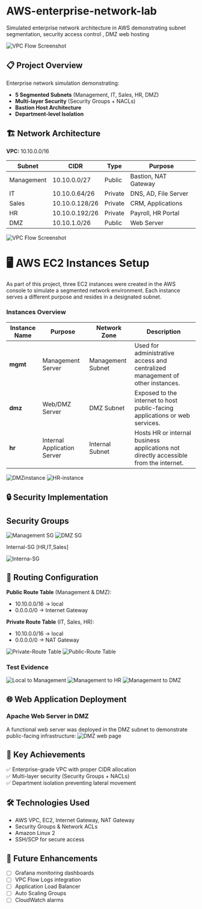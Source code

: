 # AWS-enterprise-network-lab


Simulated enterprise network architecture in AWS demonstrating subnet segmentation, security access control , DMZ web hosting


![VPC Flow Screenshot](./screenshots/aws-console/VPC-Flow.png)


## 📋 Project Overview

Enterprise network simulation demonstrating:
- **5 Segmented Subnets** (Management, IT, Sales, HR, DMZ)
- **Multi-layer Security** (Security Groups + NACLs)
- **Bastion Host Architecture**
- **Department-level Isolation**

## 🏗️ Network Architecture

**VPC:** 10.10.0.0/16

| Subnet | CIDR | Type | Purpose |
|--------|------|------|---------|
| Management | 10.10.0.0/27 | Public | Bastion, NAT Gateway |
| IT | 10.10.0.64/26 | Private | DNS, AD, File Server |
| Sales | 10.10.0.128/26 | Private | CRM, Applications |
| HR | 10.10.0.192/26 | Private | Payroll, HR Portal |
| DMZ | 10.10.1.0/26 | Public | Web Server |

![VPC Flow Screenshot](./screenshots/aws-console/ascii-art-image.png)

# 🖥️ AWS EC2 Instances Setup

As part of this project, three EC2 instances were created in the AWS console to simulate a segmented network environment. Each instance serves a different purpose and resides in a designated subnet.

### Instances Overview

| Instance Name | Purpose | Network Zone | Description |
|----------------|----------|---------------|--------------|
| **mgmt** | Management Server | Management Subnet | Used for administrative access and centralized management of other instances. |
| **dmz** | Web/DMZ Server | DMZ Subnet | Exposed to the internet to host public-facing applications or web services. |
| **hr** | Internal Application Server | Internal Subnet | Hosts HR or internal business applications not directly accessible from the internet. |

![DMZinstance](./screenshots/aws-console/DMZ-instance.png)
![HR-instance](./screenshots/aws-console/HR-instance.png)
## 🔒 Security Implementation

## Security Groups

![Management SG](./screenshots/security-groups/MG-security.png)
![DMZ SG](./screenshots/security-groups/DMZ-Security.png)

  Internal-SG [HR,IT,Sales]
  
![Interna-SG](screenshots/security-groups/Internal-Security.png)

## 🚦 Routing Configuration

**Public Route Table** (Management & DMZ):
- 10.10.0.0/16 → local
- 0.0.0.0/0 → Internet Gateway

**Private Route Table** (IT, Sales, HR):
- 10.10.0.0/16 → local
- 0.0.0.0/0 → NAT Gateway

![Private-Route Table](./screenshots/aws-console/routing-PV.png)
![Public-Route Table](./screenshots/aws-console/routing-public.png)


### Test Evidence
![Local to Management](./screenshots/testing/Mgmt-Test.png)
![Management to HR](./screenshots/testing/Mgmt-HR.png)
![Management to DMZ](./screenshots/testing/Mgmt-DMZ.png)

## 🌐 Web Application Deployment

### Apache Web Server in DMZ

A functional web server was deployed in the DMZ subnet to demonstrate public-facing infrastructure:
![DMZ web page](./screenshots/aws-console/DMZ-Web.png)

## 🎯 Key Achievements

✅ Enterprise-grade VPC with proper CIDR allocation  
✅ Multi-layer security (Security Groups + NACLs)  
✅ Department isolation preventing lateral movement  
  

## 🛠️ Technologies Used

- AWS VPC, EC2, Internet Gateway, NAT Gateway
- Security Groups & Network ACLs
- Amazon Linux 2
- SSH/SCP for secure access

## 🚀 Future Enhancements

- [ ] Grafana monitoring dashboards
- [ ] VPC Flow Logs integration
- [ ] Application Load Balancer
- [ ] Auto Scaling Groups
- [ ] CloudWatch alarms
